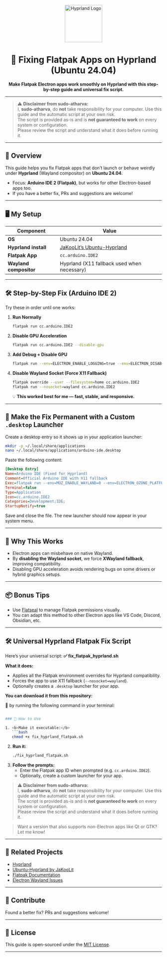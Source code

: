 <p align="center">
  <img src="https://raw.githubusercontent.com/hyprwm/Hyprland/main/.github/assets/logo.svg" alt="Hyprland Logo" width="120"/>
</p>

<h1 align="center">🧩 Fixing Flatpak Apps on Hyprland (Ubuntu 24.04)</h1>

<p align="center"><b>Make Flatpak Electron apps work smoothly on Hyprland with this step-by-step guide and universal fix script.</b></p>

---

> ⚠️ <b>Disclaimer from sudo-atharva:</b> <br>
> I, <b>sudo-atharva</b>, do <b>not</b> take responsibility for your computer. Use this guide and the automatic script at your own risk. <br>
> The script is provided as-is and is <b>not guaranteed to work</b> on every system or configuration. <br>
> Please review the script and understand what it does before running it.

---

## 🚀 Overview

This guide helps you fix Flatpak apps that don’t launch or behave weirdly under <b>Hyprland</b> (Wayland compositor) on <b>Ubuntu 24.04</b>.

- Focus: <b>Arduino IDE 2 (Flatpak)</b>, but works for other Electron-based apps too.
- If you have a better fix, PRs and suggestions are welcome!

---

## 🖥️ My Setup

| Component                | Value                                                                 |
|--------------------------|-----------------------------------------------------------------------|
| <b>OS</b>                | Ubuntu 24.04                                                          |
| <b>Hyprland install</b>  | [JaKooLit’s Ubuntu-Hyprland](https://github.com/JaKooLit/Ubuntu-Hyprland) |
| <b>Flatpak App</b>       | <code>cc.arduino.IDE2</code>                                          |
| <b>Wayland compositor</b>| Hyprland (X11 fallback used when necessary)                            |

---

## 🛠️ Step-by-Step Fix (Arduino IDE 2)

Try these in order until one works:

1. **Run Normally**
   ```bash
   flatpak run cc.arduino.IDE2
   ```
2. **Disable GPU Acceleration**
   ```bash
   flatpak run cc.arduino.IDE2 --disable-gpu
   ```
3. **Add Debug + Disable GPU**
   ```bash
   flatpak run --env=ELECTRON_ENABLE_LOGGING=true --env=ELECTRON_DISABLE_GPU=true cc.arduino.IDE2
   ```
4. **Disable Wayland Socket (Force X11 Fallback)**
   ```bash
   flatpak override --user --filesystem=home cc.arduino.IDE2
   flatpak run --nosocket=wayland cc.arduino.IDE2
   ```
   💡 <b>This worked best for me — fast, stable, and responsive.</b>

---

## 🧷 Make the Fix Permanent with a Custom <code>.desktop</code> Launcher

Create a desktop entry so it shows up in your application launcher:

```bash
mkdir -p ~/.local/share/applications
nano ~/.local/share/applications/arduino-ide.desktop
```

Paste the following content:

```ini
[Desktop Entry]
Name=Arduino IDE (Fixed for Hyprland)
Comment=Official Arduino IDE with X11 fallback
Exec=flatpak run --env=MOZ_ENABLE_WAYLAND=0 --env=ELECTRON_OZONE_PLATFORM_HINT=x11 cc.arduino.IDE2
Terminal=false
Type=Application
Icon=cc.arduino.IDE2
Categories=Development;IDE;
StartupNotify=true
```

Save and close the file. The new launcher should now appear in your system menu.

---

## 🧠 Why This Works

- Electron apps can misbehave on native Wayland.
- By <b>disabling the Wayland socket</b>, we force <b>XWayland fallback</b>, improving compatibility.
- Disabling GPU acceleration avoids rendering bugs on some drivers or hybrid graphics setups.

---

## 📦 Bonus Tips

- Use <a href="https://flathub.org/apps/com.github.tchx84.Flatseal">Flatseal</a> to manage Flatpak permissions visually.
- You can adapt this method to other Electron apps like VS Code, Discord, Obsidian, etc.

---

## 🛠️ Universal Hyprland Flatpak Fix Script

Here’s your universal script: <b>✅ fix_flatpak_hyprland.sh</b>

**What it does:**
- Applies all the Flatpak environment overrides for Hyprland compatibility.
- Forces the app to use X11 fallback (<code>--nosocket=wayland</code>).
- Optionally creates a <code>.desktop</code> launcher for your app.

**You can download it from this repository:**

📂 by running the following command in your terminal:
```bash git clone https://github.com/sudo-atharva/hyprland.git

### 🔧 How to Use

1. <b>Make it executable:</b>
   ```bash
   chmod +x fix_hyprland_flatpak.sh
   ```
2. <b>Run it:</b>
   ```bash
   ./fix_hyprland_flatpak.sh
   ```
3. <b>Follow the prompts:</b>
   - Enter the Flatpak app ID when prompted (e.g. <code>cc.arduino.IDE2</code>).
   - Optionally, create a custom launcher for your app.

> ⚠️ <b>Disclaimer from sudo-atharva:</b> <br>
> I, <b>sudo-atharva</b>, do <b>not</b> take responsibility for your computer. Use this guide and the automatic script at your own risk. <br>
> The script is provided as-is and is <b>not guaranteed to work</b> on every system or configuration. <br>
> Please review the script and understand what it does before running it.

> Want a version that also supports non-Electron apps like Qt or GTK? Let me know!

---

## 🧵 Related Projects

- [Hyprland](https://github.com/hyprwm/Hyprland)
- [Ubuntu-Hyprland by JaKooLit](https://github.com/JaKooLit/Ubuntu-Hyprland)
- [Flatpak Documentation](https://docs.flatpak.org/)
- [Electron Wayland Issues](https://github.com/electron/electron/issues?q=wayland)

---

## 🙌 Contribute

Found a better fix? PRs and suggestions welcome!

---

## 🔐 License

This guide is open-sourced under the [MIT License](LICENSE).

---

